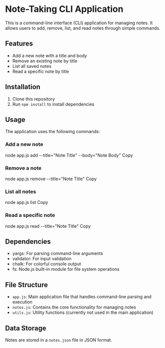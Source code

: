# Note-Taking CLI Application

This is a command-line interface (CLI) application for managing notes. It allows users to add, remove, list, and read notes through simple commands.

## Features

- Add a new note with a title and body
- Remove an existing note by title
- List all saved notes
- Read a specific note by title

## Installation

1. Clone this repository
2. Run `npm install` to install dependencies

## Usage

The application uses the following commands:

### Add a new note
node app.js add --title="Note Title" --body="Note Body"
Copy
### Remove a note
node app.js remove --title="Note Title"
Copy
### List all notes
node app.js list
Copy
### Read a specific note
node app.js read --title="Note Title"
Copy
## Dependencies

- yargs: For parsing command-line arguments
- validator: For input validation
- chalk: For colorful console output
- fs: Node.js built-in module for file system operations

## File Structure

- `app.js`: Main application file that handles command-line parsing and execution
- `notes.js`: Contains the core functionality for managing notes
- `utils.js`: Utility functions (currently not used in the main application)

## Data Storage

Notes are stored in a `notes.json` file in JSON format.
